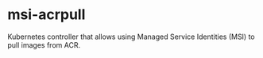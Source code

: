 # msi-acrpull
Kubernetes controller that allows using Managed Service Identities (MSI) to pull images from ACR.
